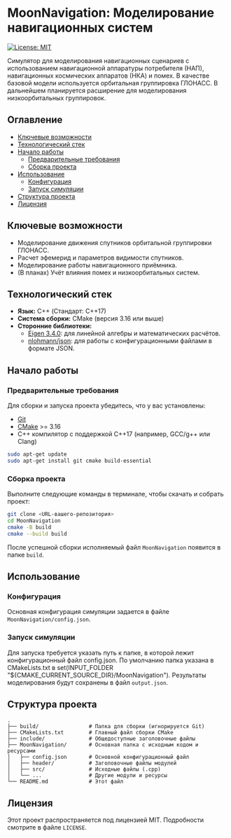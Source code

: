 # MoonNavigation: Моделирование навигационных систем

[![License: MIT](https://img.shields.io/badge/License-MIT-yellow.svg)](https://opensource.org/licenses/MIT)

Симулятор для моделирования навигационных сценариев с использованием навигационной аппаратуры потребителя (НАП), навигационных космических аппаратов (НКА) и помех. В качестве базовой модели используется орбитальная группировка ГЛОНАСС. В дальнейшем планируется расширение для моделирования низкоорбитальных группировок.

## Оглавление
- [Ключевые возможности](#ключевые-возможности)
- [Технологический стек](#технологический-стек)
- [Начало работы](#начало-работы)
  - [Предварительные требования](#предварительные-требования)
  - [Сборка проекта](#сборка-проекта)
- [Использование](#использование)
  - [Конфигурация](#конфигурация)
  - [Запуск симуляции](#запуск-симуляции)
- [Структура проекта](#структура-проекта)
- [Лицензия](#лицензия)

## Ключевые возможности
- Моделирование движения спутников орбитальной группировки ГЛОНАСС.
- Расчет эфемерид и параметров видимости спутников.
- Моделирование работы навигационного приёмника.
- (В планах) Учёт влияния помех и низкоорбитальных систем.

## Технологический стек
- **Язык:** C++ (Стандарт: C++17)
- **Система сборки:** CMake (версия 3.16 или выше)
- **Сторонние библиотеки:**
  - [Eigen 3.4.0](https://eigen.tuxfamily.org/): для линейной алгебры и математических расчётов.
  - [nlohmann/json](https://github.com/nlohmann/json): для работы с конфигурационными файлами в формате JSON.

## Начало работы

### Предварительные требования
Для сборки и запуска проекта убедитесь, что у вас установлены:
- [Git](https://git-scm.com/)
- [CMake](https://cmake.org/download/) >= 3.16
- C++ компилятор с поддержкой C++17 (например, GCC/g++ или Clang)

```bash
sudo apt-get update
sudo apt-get install git cmake build-essential
```

### Сборка проекта
Выполните следующие команды в терминале, чтобы скачать и собрать проект:

```bash
git clone <URL-вашего-репозитория>
cd MoonNavigation
cmake -B build
cmake --build build
```
После успешной сборки исполняемый файл `MoonNavigation` появится в папке `build`.

## Использование

### Конфигурация
Основная конфигурация симуляции задается в файле `MoonNavigation/config.json`.

### Запуск симуляции
Для запуска требуется указать путь к папке, в которой лежит конфигурационный файл config.json. По умолчанию папка указана в CMakeLists.txt в set(INPUT_FOLDER "${CMAKE_CURRENT_SOURCE_DIR}/MoonNavigation"). 
Результаты моделирования будут сохранены в файл `output.json`.

## Структура проекта
```
.
├── build/                # Папка для сборки (игнорируется Git)
├── CMakeLists.txt        # Главный файл сборки CMake
├── include/              # Общедоступные заголовочные файлы
├── MoonNavigation/       # Основная папка с исходным кодом и ресурсами
│   ├── config.json       # Основной конфигурационный файл
│   ├── header/           # Заголовочные файлы модулей
│   ├── src/              # Исходные файлы (.cpp)
│   └── ...               # Другие модули и ресурсы
└── README.md             # Этот файл
```

## Лицензия
Этот проект распространяется под лицензией MIT. Подробности смотрите в файле `LICENSE`.
